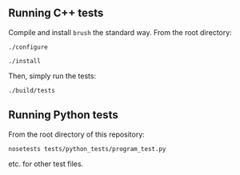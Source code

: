 ## Running C++ tests

Compile and install `brush` the standard way. From the root directory:

`./configure`

`./install`

Then, simply run the tests:

`./build/tests`

## Running Python tests

From the root directory of this repository:

`nosetests tests/python_tests/program_test.py`

etc. for other test files.